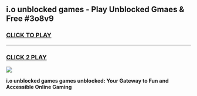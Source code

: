
## i.o unblocked games - Play Unblocked Gmaes & Free #3o8v9
<h3>
<a href="https://premium.freeplayer.one?title=i.o_unblocked_games&ref=03M">CLICK TO PLAY</a></h3>
<hr>

<h3>
<a href="https://premium.freeplayer.one?title=i.o_unblocked_games&ref=03M">CLICK 2 PLAY</a>
  
</h3>

<a href="https://premium.freeplayer.one?title=i.o_unblocked_games&ref=03M"><img src="https://clearcache.store/games.png"></a>


**i.o unblocked games games unblocked: Your Gateway to Fun and Accessible Online Gaming**
